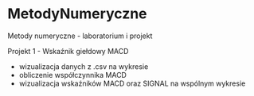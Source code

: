 # MetodyNumeryczne
Metody numeryczne - laboratorium i projekt

Projekt 1 - Wskaźnik giełdowy MACD
- wizualizacja danych z .csv na wykresie
- obliczenie współczynnika MACD
- wizualizacja wskaźników MACD oraz SIGNAL na wspólnym wykresie
